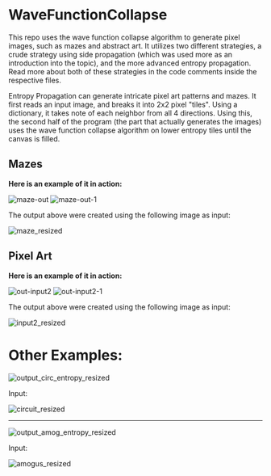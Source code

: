 # WaveFunctionCollapse
This repo uses the wave function collapse algorithm to generate pixel images, such as mazes and abstract art. It utilizes two different strategies, a crude strategy using side propagation (which was used more as an introduction into the topic), and the more advanced entropy propagation. Read more about both of these strategies in the code comments inside the respective files.


Entropy Propagation can generate intricate pixel art patterns and mazes. It first reads an input image, and breaks it into 2x2 pixel "tiles". Using a dictionary, it takes note of each neighbor from all 4 directions. Using this, the second half of the program (the part that actually generates the images) uses the wave function collapse algorithm on lower entropy tiles until the canvas is filled.

## Mazes
**Here is an example of it in action:**

![maze-out](https://github.com/Abdullah25Mohammad/WaveFunctionCollapse/assets/147211478/ec8dc61a-89b8-412a-9cde-f7f736926232)
![maze-out-1](https://github.com/Abdullah25Mohammad/WaveFunctionCollapse/assets/147211478/64ee452c-d13a-4e8d-8cca-23fc440e3b8c)


The output above were created using the following image as input:

![maze_resized](https://github.com/Abdullah25Mohammad/WaveFunctionCollapse/assets/147211478/b7806f8b-bf59-49f9-a10a-8277fcaf4d91)


## Pixel Art
**Here is an example of it in action:**

![out-input2](https://github.com/Abdullah25Mohammad/WaveFunctionCollapse/assets/147211478/d88c5c3b-1e8c-493b-8318-bc5353855197)
![out-input2-1](https://github.com/Abdullah25Mohammad/WaveFunctionCollapse/assets/147211478/e84a5b32-ea75-462e-863c-7d1487a19663)

The output above were created using the following image as input:

![input2_resized](https://github.com/Abdullah25Mohammad/WaveFunctionCollapse/assets/147211478/902856e6-0ee2-4d66-9e7d-1f8080367ae1)



# Other Examples:

![output_circ_entropy_resized](https://github.com/Abdullah25Mohammad/WaveFunctionCollapse/assets/147211478/775c1049-9a4e-4154-87f9-9dd3bdfc82f1)

Input:

![circuit_resized](https://github.com/Abdullah25Mohammad/WaveFunctionCollapse/assets/147211478/5b2fe537-1127-4131-bb83-3926e1f3f38a)

------------------------------------------------------------------------------------------------------------------------

![output_amog_entropy_resized](https://github.com/Abdullah25Mohammad/WaveFunctionCollapse/assets/147211478/0c1b185c-3773-4edf-b939-0dac86ebd710)

Input:

![amogus_resized](https://github.com/Abdullah25Mohammad/WaveFunctionCollapse/assets/147211478/5f17f249-a1f3-4392-8408-e014b94a9a42)


